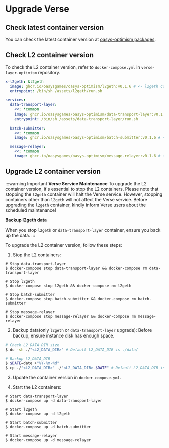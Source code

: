 # Upgrade Verse

## Check latest container version
You can check the latest container version at [oasys-optimism packages](https://github.com/orgs/oasysgames/packages?repo_name=oasys-optimism).

## Check L2 container version
To check the L2 container version, refer to `docker-compose.yml` in `verse-layer-optimism` repository.
```yaml
x-l2geth: &l2geth
  image: ghcr.io/oasysgames/oasys-optimism/l2geth:v0.1.6 # <- l2geth container version
  entrypoint: /bin/sh /assets/l2geth/run.sh

services:
  data-transport-layer:
    <<: *common
    image: ghcr.io/oasysgames/oasys-optimism/data-transport-layer:v0.1.6 # <- L2 data-transport-layer container version
    entrypoint: /bin/sh /assets/data-transport-layer/run.sh
  
  batch-submitter:
    <<: *common
    image: ghcr.io/oasysgames/oasys-optimism/batch-submitter:v0.1.6 # <- L2 batch-submitter container version

  message-relayer:
    <<: *common
    image: ghcr.io/oasysgames/oasys-optimism/message-relayer:v0.1.6 # <- L2 message-relayer container version
```

## Upgrade L2 container version

:::warning Important
**Verse Service Maintenance**
To upgrade the L2 container version, it's essential to stop the L2 containers. Please note that stopping the `l2geth` container will halt the Verse service. However, stopping containers other than `l2geth` will not affect the Verse service. Before upgrading the `l2geth` container, kindly inform Verse users about the scheduled maintenance!

**Backup l2geth data**

When you stop `l2geth` or `data-transport-layer` container, ensure you back up the data.
:::

To upgrade the L2 container version, follow these steps:

1. Stop the L2 containers:
```shell
# Stop data-transport-layer
$ docker-compose stop data-transport-layer && docker-compose rm data-transport-layer

# Stop l2geth
$ docker-compose stop l2geth && docker-compose rm l2geth

# Stop batch-submitter
$ docker-compose stop batch-submitter && docker-compose rm batch-submitter

# Stop message-relayer
$ docker-compose stop message-relayer && docker-compose rm message-relayer
```

2. Backup data(only `l2geth` or `data-transport-layer` upgrade):
Before backup, ensure instance disk has enough space.

```bash
# Check L2_DATA_DIR size
$ du -sh ./"<L2_DATA_DIR>" # Default L2_DATA_DIR is ./data/

# Backup L2_DATA_DIR
$ $DATE=date +"%Y-%m-%d"
$ cp ./"<L2_DATA_DIR>" ./"<L2_DATA_DIR>-$DATE" # Default L2_DATA_DIR is ./data/
```

3. Update the container version in `docker-compose.yml`.

4. Start the L2 containers:
```shell
# Start data-transport-layer
$ docker-compose up -d data-transport-layer

# Start l2geth
$ docker-compose up -d l2geth

# Start batch-submitter
$ docker-compose up -d batch-submitter

# Start message-relayer
$ docker-compose up -d message-relayer
```